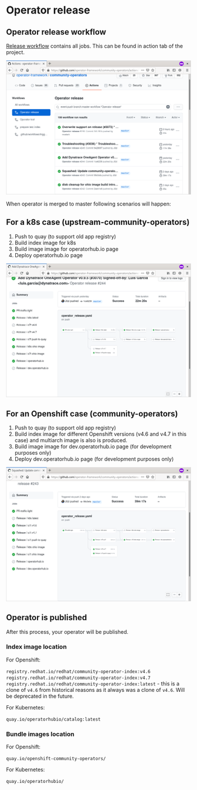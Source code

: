 # Operator release
## Operator release workflow

[Release workflow](https://github.com/operator-framework/community-operators/actions?query=workflow%3A%22Operator+release%22) contains all jobs. This can be found in action tab of the project.

![Release workflow](images/op_action_release.png)

When operator is merged to master following scenarios will happen: 
## For a k8s case (upstream-community-operators)

1. Push to quay (to support old app registry)
1. Build index image for k8s
1. Build image image for operatorhub.io page
1. Deploy operatorhub.io page

![k8s release summary](images/op_release_k8s.png)

## For an Openshift case (community-operators)

1. Push to quay (to support old app registry)
1. Build index image for different Openshift versions (v4.6 and v4.7 in this case) and multiarch image is also is produced.
1. Build image image for dev.operatorhub.io page (for development purposes only)
1. Deploy dev.operatorhub.io page (for development purposes only)

![openshift release summary](images/op_release_o7t.png)

## Operator is published
After this process, your operator will be published.

### Index image location

For Openshift: 

`registry.redhat.io/redhat/community-operator-index:v4.6`
`registry.redhat.io/redhat/community-operator-index:v4.7`
`registry.redhat.io/redhat/community-operator-index:latest` - this is a clone of `v4.6` from historical reasons as it always was a clone of `v4.6`. Will be deprecated in the future.

For Kubernetes:

`quay.io/operatorhubio/catalog:latest`

### Bundle images location
For Openshift:

`quay.io/openshift-community-operators/`

For Kubernetes:

`quay.io/operatorhubio/`